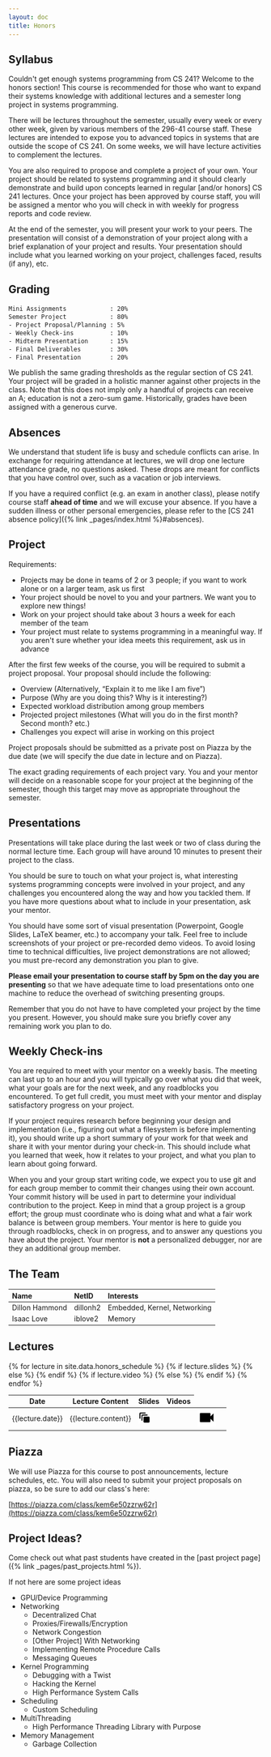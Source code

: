 ```yaml
---
layout: doc
title: Honors
---
```


## Syllabus

Couldn't get enough systems programming from CS 241? Welcome to the honors section! This course is recommended for those who want to expand their systems knowledge with additional lectures and a semester long project in systems programming.

There will be lectures throughout the semester, usually every week or every other week, given by various members of the 296-41 course staff. These lectures are intended to expose you to advanced topics in systems that are outside the scope of CS 241. On some weeks, we will have lecture activities to complement the lectures.

You are also required to propose and complete a project of your own. Your project should be related to systems programming and it should clearly demonstrate and build upon concepts learned in regular [and/or honors] CS 241 lectures. Once your project has been approved by course staff, you will be assigned a mentor who you will check in with weekly for progress reports and code review.

At the end of the semester, you will present your work to your peers. The presentation will consist of a demonstration of your project along with a brief explanation of your project and results. Your presentation should include what you learned working on your project, challenges faced, results (if any), etc.

## Grading

```
Mini Assignments            : 20%
Semester Project            : 80%
- Project Proposal/Planning : 5%
- Weekly Check-ins          : 10%
- Midterm Presentation      : 15%
- Final Deliverables        : 30%
- Final Presentation        : 20%
```

We publish the same grading thresholds as the regular section of CS 241. Your project will be graded in a holistic manner against other projects in the class. Note that this does not imply only a handful of projects can receive an A; education is not a zero-sum game. Historically, grades have been assigned with a generous curve.

## Absences

We understand that student life is busy and schedule conflicts can arise. In exchange for requiring attendance at lectures, we will drop one lecture attendance grade, no questions asked. These drops are meant for conflicts that you have control over, such as a vacation or job interviews.

If you have a required conflict (e.g. an exam in another class), please notify course staff **ahead of time** and we will excuse your absence. If you have a sudden illness or other personal emergencies, please refer to the [CS 241 absence policy]({% link _pages/index.html %}#absences).

## Project

Requirements:

* Projects may be done in teams of 2 or 3 people; if you want to work alone or on a larger team, ask us first
* Your project should be novel to you and your partners. We want you to explore new things!
* Work on your project should take about 3 hours a week for each member of the team
* Your project must relate to systems programming in a meaningful way. If you aren't sure whether your idea meets this requirement, ask us in advance

After the first few weeks of the course, you will be required to submit a project proposal. Your proposal should include the following:

* Overview (Alternatively, “Explain it to me like I am five”)
* Purpose (Why are you doing this? Why is it interesting?)
* Expected workload distribution among group members
* Projected project milestones (What will you do in the first month? Second month? etc.)
* Challenges you expect will arise in working on this project

Project proposals should be submitted as a private post on Piazza by the due date (we will specify the due date in lecture and on Piazza).

The exact grading requirements of each project vary. You and your mentor will decide on a reasonable scope for your project at the beginning of the semester, though this target may move as appropriate throughout the semester.

## Presentations

Presentations will take place during the last week or two of class during the normal lecture time. Each group will have around 10 minutes to present their project to the class.

You should be sure to touch on what your project is, what interesting systems programming concepts were involved in your project, and any challenges you encountered along the way and how you tackled them. If you have more questions about what to include in your presentation, ask your mentor.

You should have some sort of visual presentation (Powerpoint, Google Slides, LaTeX beamer, etc.) to accompany your talk. Feel free to include screenshots of your project or pre-recorded demo videos. To avoid losing time to technical difficulties, live project demonstrations are not allowed; you must pre-record any demonstration you plan to give.

**Please email your presentation to course staff by 5pm on the day you are presenting** so that we have adequate time to load presentations onto one machine to reduce the overhead of switching presenting groups.

Remember that you do not have to have completed your project by the time you present. However, you should make sure you briefly cover any remaining work you plan to do.

## Weekly Check-ins

You are required to meet with your mentor on a weekly basis. The meeting can last up to an hour and you will typically go over what you did that week, what your goals are for the next week, and any roadblocks you encountered. To get full credit, you must meet with your mentor and display satisfactory progress on your project.

If your project requires research before beginning your design and implementation (i.e., figuring out what a filesystem is before implementing it), you should write up a short summary of your work for that week and share it with your mentor during your check-in. This should include what you learned that week, how it relates to your project, and what you plan to learn about going forward.

When you and your group start writing code, we expect you to use git and for each group member to commit their changes using their own account. Your commit history will be used in part to determine your individual contribution to the project. Keep in mind that a group project is a group effort; the group must coordinate who is doing what and what a fair work balance is between group members. Your mentor is here to guide you through roadblocks, check in on progress, and to answer any questions you have about the project. Your mentor is **not** a personalized debugger, nor are they an additional group member.

## The Team

| Name | NetID | Interests |
|:-----|:------|:----------|
| Dillon Hammond | dillonh2 | Embedded, Kernel, Networking |
| Isaac Love |iblove2 | Memory |

## Lectures

<!-- Desktop Table -->
<table width = "100%" class="table">
  <thead>
	<tr>
	  <th>Date</th>
	  <th>Lecture Content</th>
	  <th>Slides</th>
	  <th>Videos</th>
	</tr>
  </thead>
  <tbody>
{% for lecture in site.data.honors_schedule %}
  <tr>
	<td scope="row">{{lecture.date}}</td>
	<td>{{lecture.content}}</td>
	{% if lecture.slides %}
	<td><a href="{{lecture.slides}}"><img src="./images/lab-icons/animation.png" alt='Slides'></a></td>
	{% else %}
	<td>
	</td>
	{% endif %}
	{% if lecture.video %}
	<td><a href="{{lecture.video}}"><img src="./images/lab-icons/video.png" alt='Video'></a></td>
	{% else %}
	<td>
	</td>
	{% endif %}
  </tr>
{% endfor %}
  </tbody>
</table>

## Piazza

We will use Piazza for this course to post announcements, lecture schedules, etc. You will also need to submit your project proposals on piazza, so be sure to add our class's here:

[https://piazza.com/class/kem6e50zzrw62r](https://piazza.com/class/kem6e50zzrw62r)

## Project Ideas?

Come check out what past students have created in the [past project page]({% link _pages/past_projects.html %}).

If not here are some project ideas

* GPU/Device Programming
* Networking
    * Decentralized Chat
    * Proxies/Firewalls/Encryption
    * Network Congestion
    * [Other Project] With Networking
    * Implementing Remote Procedure Calls
    * Messaging Queues
* Kernel Programming
    * Debugging with a Twist
    * Hacking the Kernel
    * High Performance System Calls
* Scheduling
    * Custom Scheduling
* MultiThreading
    * High Performance Threading Library with Purpose
* Memory Management
    * Garbage Collection
